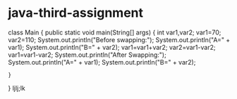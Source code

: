 # java-third-assignment
class Main {
    public static void main(String[] args)
    {
        int var1,var2;
        var1=70;
        var2=110;
       System.out.println("Before swapping:");
       System.out.println("A=" + var1);
       System.out.println("B=" + var2);
       var1=var1+var2;
       var2=var1-var2;
       var1=var1-var2;
       System.out.println("After Swapping:");
       System.out.println("A=" + var1); 
       System.out.println("B=" + var2); 

    }
}
ljlj;lk

